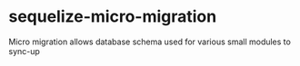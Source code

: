 # sequelize-micro-migration
Micro migration allows database schema used for various small modules to sync-up
